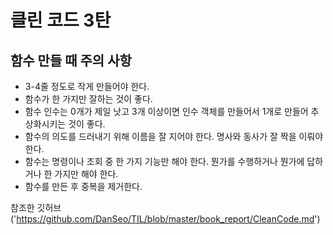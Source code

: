 # 클린 코드 3탄
  ## 함수 만들 때 주의 사항
  + 3-4줄 정도로 작게 만들어야 한다.
  + 함수가 한 가지만 잘하는 것이 좋다.
  + 함수 인수는 0개가 제일 낫고 3개 이상이면 인수 객체를 만들어서 1개로 만들어 추상화시키는 것이 좋다.
  + 함수의 의도를 드러내기 위해 이름을 잘 지어야 한다. 명사와 동사가 잘 짝을 이뤄야 한다.
  + 함수는 명령이나 조회 중 한 가지 기능만 해야 한다. 뭔가를 수행하거나 뭔가에 답하거나 한 가지만 해야 한다.
  + 함수를 만든 후 중복을 제거한다.
  


참조한 깃허브('https://github.com/DanSeo/TIL/blob/master/book_report/CleanCode.md')